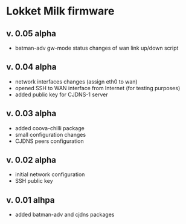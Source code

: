 # Lokket Milk firmware


v. 0.05 alpha
---
- batman-adv gw-mode status changes of wan link up/down script

v. 0.04 alpha
---
- network interfaces changes (assign eth0 to wan)
- opened SSH to WAN interface from Internet (for testing purposes)
- added public key for CJDNS-1 server

v. 0.03 alpha
---
- added coova-chilli package
- small configuration changes
- CJDNS peers configuration

v. 0.02 alpha
---
- initial network configuration
- SSH public key

v. 0.01 alhpa
---
- added batman-adv and cjdns packages